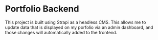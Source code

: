 # Portfolio Backend

This project is built using Strapi as a headless CMS. This allows me to update data that is displayed on my porfolio via an admin dashboard, and those changes will automatically added to the frontend. 
